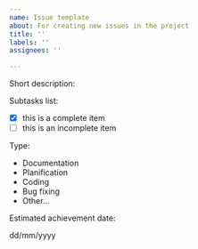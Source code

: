 ```yaml
---
name: Issue template
about: For creating new issues in the project
title: ''
labels: ''
assignees: ''

---
```


Short description:

Subtasks list:
- [x] this is a complete item
- [ ] this is an incomplete item

Type:
- Documentation 
- Planification
- Coding
- Bug fixing
- Other...

Estimated achievement date:

dd/mm/yyyy
